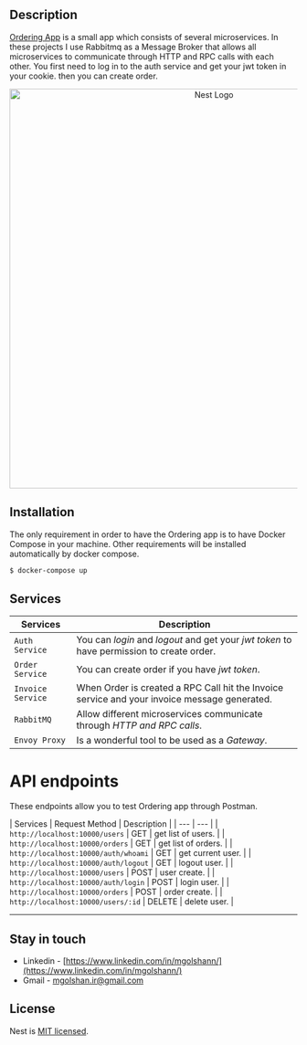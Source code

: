 
## Description

[Ordering App](https://github.com/nestjs/nest) is a small app which consists of several microservices. In these projects I use Rabbitmq as a Message Broker that allows all microservices to communicate through HTTP and RPC calls with each other. You first need to log in to the auth service and get your jwt token in your cookie. then you can create order.


<p align="center">
  <a href="http://nestjs.com/" target="blank"><img src="https://s8.uupload.ir/files/test_zjho.jpg" width="700" alt="Nest Logo" /></a>
</p>



## Installation
The only requirement in order to have the Ordering app is to have Docker Compose in your machine. Other requirements will be installed automatically by docker compose. 

```bash
$ docker-compose up
```

## Services
| Services | Description |
| --- | --- |
| `Auth Service` | You can *login* and *logout* and get your *jwt token* to have permission to create order. |
| `Order Service` | You can create order if you have *jwt token*. |
| `Invoice Service` | When Order is created a RPC Call hit the Invoice service and your invoice message generated. |
| `RabbitMQ` | Allow different microservices communicate through *HTTP and RPC calls*. |
| `Envoy Proxy` | Is a wonderful tool to be used as a *Gateway*. |

# API endpoints

These endpoints allow you to test Ordering app through Postman.


| Services | Request Method | Description |
| --- | --- |
| `http://localhost:10000/users` | GET | get list of users. |
| `http://localhost:10000/orders` | GET | get list of orders. |
| `http://localhost:10000/auth/whoami` | GET | get current user. |
| `http://localhost:10000/auth/logout` | GET | logout user. |
| `http://localhost:10000/users` | POST | user create. |
| `http://localhost:10000/auth/login` | POST | login user. |
| `http://localhost:10000/orders` | POST | order create. |
| `http://localhost:10000/users/:id` | DELETE | delete user. |

___


## Stay in touch

- Linkedin - [https://www.linkedin.com/in/mgolshann/](https://www.linkedin.com/in/mgolshann/)
- Gmail - [mgolshan.ir@gmail.com](https://gmail.com/)

## License

Nest is [MIT licensed](LICENSE).

